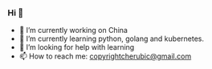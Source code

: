 ### Hi 👋

- 🔭 I’m currently working on China
- 🌱 I’m currently learning python, golang and kubernetes.
- 🤔 I’m looking for help with learning
- 📫 How to reach me: <copyrightcherubic@gmail.com>


<!--
**cherubic/cherubic** is a ✨ _special_ ✨ repository because its `README.md` (this file) appears on your GitHub profile.

Here are some ideas to get you started:

- 🔭 I’m currently working on ...
- 🌱 I’m currently learning ...
- 👯 I’m looking to collaborate on ...
- 🤔 I’m looking for help with ...
- 💬 Ask me about ...
- 📫 How to reach me: ...
- 😄 Pronouns: ...
- ⚡ Fun fact: ...
-->
